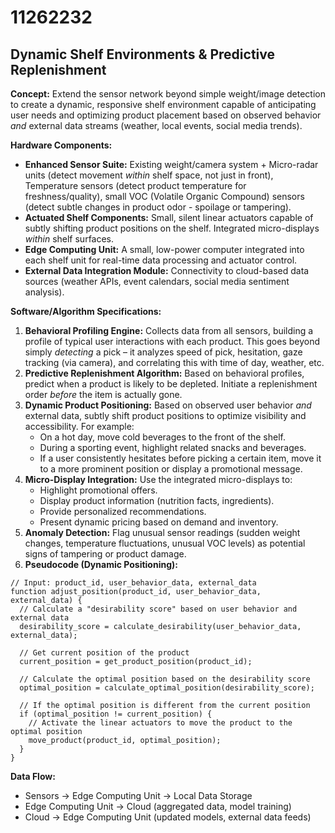 # 11262232

## Dynamic Shelf Environments & Predictive Replenishment

**Concept:** Extend the sensor network beyond simple weight/image detection to create a dynamic, responsive shelf environment capable of anticipating user needs and optimizing product placement based on observed behavior *and* external data streams (weather, local events, social media trends).

**Hardware Components:**

*   **Enhanced Sensor Suite:** Existing weight/camera system + Micro-radar units (detect movement *within* shelf space, not just in front), Temperature sensors (detect product temperature for freshness/quality), small VOC (Volatile Organic Compound) sensors (detect subtle changes in product odor - spoilage or tampering).
*   **Actuated Shelf Components:** Small, silent linear actuators capable of subtly shifting product positions on the shelf. Integrated micro-displays *within* shelf surfaces.
*   **Edge Computing Unit:** A small, low-power computer integrated into each shelf unit for real-time data processing and actuator control.
*   **External Data Integration Module:** Connectivity to cloud-based data sources (weather APIs, event calendars, social media sentiment analysis).

**Software/Algorithm Specifications:**

1.  **Behavioral Profiling Engine:** Collects data from all sensors, building a profile of typical user interactions with each product. This goes beyond simply *detecting* a pick – it analyzes speed of pick, hesitation, gaze tracking (via camera), and correlating this with time of day, weather, etc.
2.  **Predictive Replenishment Algorithm:** Based on behavioral profiles, predict when a product is likely to be depleted. Initiate a replenishment order *before* the item is actually gone.
3.  **Dynamic Product Positioning:** Based on observed user behavior *and* external data, subtly shift product positions to optimize visibility and accessibility. For example:
    *   On a hot day, move cold beverages to the front of the shelf.
    *   During a sporting event, highlight related snacks and beverages.
    *   If a user consistently hesitates before picking a certain item, move it to a more prominent position or display a promotional message.
4.  **Micro-Display Integration:** Use the integrated micro-displays to:
    *   Highlight promotional offers.
    *   Display product information (nutrition facts, ingredients).
    *   Provide personalized recommendations.
    *   Present dynamic pricing based on demand and inventory.
5.  **Anomaly Detection:** Flag unusual sensor readings (sudden weight changes, temperature fluctuations, unusual VOC levels) as potential signs of tampering or product damage.
6.  **Pseudocode (Dynamic Positioning):**

```
// Input: product_id, user_behavior_data, external_data
function adjust_position(product_id, user_behavior_data, external_data) {
  // Calculate a "desirability score" based on user behavior and external data
  desirability_score = calculate_desirability(user_behavior_data, external_data);

  // Get current position of the product
  current_position = get_product_position(product_id);

  // Calculate the optimal position based on the desirability score
  optimal_position = calculate_optimal_position(desirability_score);

  // If the optimal position is different from the current position
  if (optimal_position != current_position) {
    // Activate the linear actuators to move the product to the optimal position
    move_product(product_id, optimal_position);
  }
}
```

**Data Flow:**

*   Sensors -> Edge Computing Unit -> Local Data Storage
*   Edge Computing Unit -> Cloud (aggregated data, model training)
*   Cloud -> Edge Computing Unit (updated models, external data feeds)